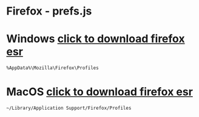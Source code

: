 # Firefox - prefs.js

# Windows [click to download firefox esr](https://download.mozilla.org/?product=firefox-esr-latest&os=win&lang=zh-CN)
```
%AppData%\Mozilla\Firefox\Profiles
```

# MacOS [click to download firefox esr](https://download.mozilla.org/?product=firefox-esr-latest&os=osx&lang=zh-CN)
```
~/Library/Application Support/Firefox/Profiles
```

